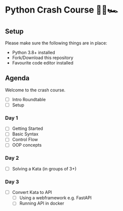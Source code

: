 # Python Crash Course 🧱💥🏎️

## Setup

Please make sure the following things are in place:

- Python 3.8+ installed
- Fork/Download this repository
- Favourite code editor installed

## Agenda

Welcome to the crash course.

- [ ] Intro Roundtable
- [ ] Setup

### Day 1

- [ ] Getting Started
- [ ] Basic Syntax
- [ ] Control Flow
- [ ] OOP concepts

### Day 2

- [ ] Solving a Kata (in groups of 3+)

### Day 3

- [ ] Convert Kata to API
  - [ ] Using a webframework e.g. FastAPI
  - [ ] Running API in docker